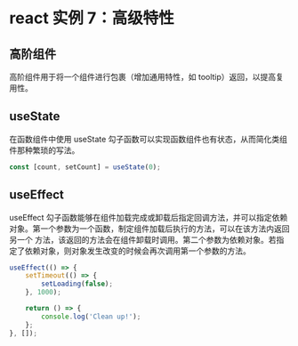 # react 实例 7：高级特性

## 高阶组件

高阶组件用于将一个组件进行包裹（增加通用特性，如 tooltip）返回，以提高复用性。

## useState

在函数组件中使用 useState 勾子函数可以实现函数组件也有状态，从而简化类组件那种繁琐的写法。

```js
const [count, setCount] = useState(0);
```

## useEffect

useEffect 勾子函数能够在组件加载完成或卸载后指定回调方法，并可以指定依赖对象。第一个参数为一个函数，制定组件加载后执行的方法，可以在该方法内返回另一个
方法，该返回的方法会在组件卸载时调用。第二个参数为依赖对象。若指定了依赖对象，则对象发生改变的时候会再次调用第一个参数的方法。

```js
useEffect(() => {
	setTimeout(() => {
		setLoading(false);
	}, 1000);

	return () => {
		console.log('Clean up!');
	};
}, []);
```
